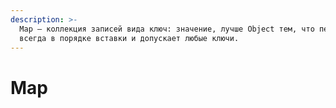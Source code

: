 ```yaml
---
description: >-
  Map – коллекция записей вида ключ: значение, лучше Object тем, что перебирает
  всегда в порядке вставки и допускает любые ключи.
---
```


# Map

